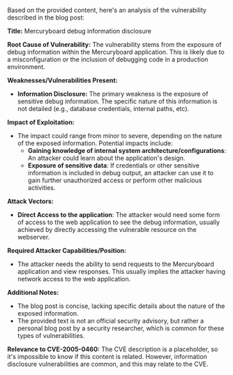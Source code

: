 Based on the provided content, here's an analysis of the vulnerability described in the blog post:

**Title:** Mercuryboard debug information disclosure

**Root Cause of Vulnerability:** The vulnerability stems from the exposure of debug information within the Mercuryboard application. This is likely due to a misconfiguration or the inclusion of debugging code in a production environment.

**Weaknesses/Vulnerabilities Present:**
*   **Information Disclosure:** The primary weakness is the exposure of sensitive debug information. The specific nature of this information is not detailed (e.g., database credentials, internal paths, etc).

**Impact of Exploitation:**
*   The impact could range from minor to severe, depending on the nature of the exposed information. Potential impacts include:
    *   **Gaining knowledge of internal system architecture/configurations**: An attacker could learn about the application's design.
    *   **Exposure of sensitive data**: If credentials or other sensitive information is included in debug output, an attacker can use it to gain further unauthorized access or perform other malicious activities.

**Attack Vectors:**
*   **Direct Access to the application**: The attacker would need some form of access to the web application to see the debug information, usually achieved by directly accessing the vulnerable resource on the webserver.

**Required Attacker Capabilities/Position:**
*   The attacker needs the ability to send requests to the Mercuryboard application and view responses. This usually implies the attacker having network access to the web application.

**Additional Notes:**
*   The blog post is concise, lacking specific details about the nature of the exposed information.
*   The provided text is not an official security advisory, but rather a personal blog post by a security researcher, which is common for these types of vulnerabilities.

**Relevance to CVE-2005-0460:** The CVE description is a placeholder, so it's impossible to know if this content is related. However, information disclosure vulnerabilities are common, and this may relate to the CVE.